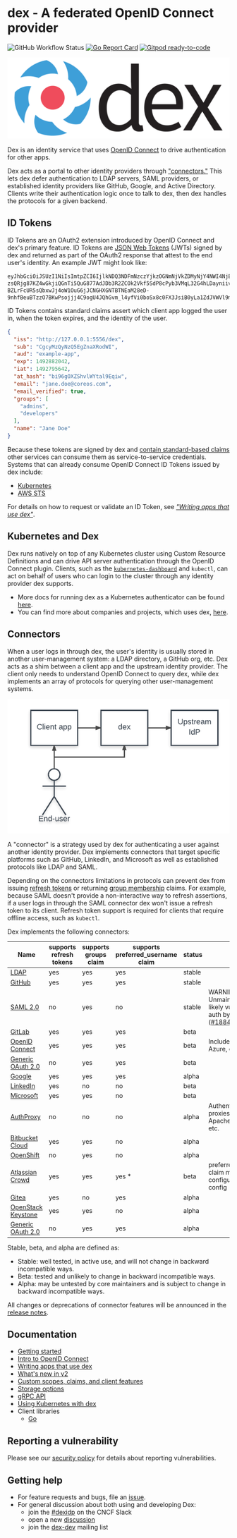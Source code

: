 # dex - A federated OpenID Connect provider

![GitHub Workflow Status](https://img.shields.io/github/workflow/status/dexidp/dex/CI?style=flat-square)
[![Go Report Card](https://goreportcard.com/badge/github.com/dexidp/dex?style=flat-square)](https://goreportcard.com/report/github.com/dexidp/dex)
[![Gitpod ready-to-code](https://img.shields.io/badge/Gitpod-ready--to--code-blue?logo=gitpod&style=flat-square)](https://gitpod.io/#https://github.com/dexidp/dex)

![logo](docs/logos/dex-horizontal-color.png)

Dex is an identity service that uses [OpenID Connect][openid-connect] to drive authentication for other apps.

Dex acts as a portal to other identity providers through ["connectors."](#connectors) This lets dex defer authentication to LDAP servers, SAML providers, or established identity providers like GitHub, Google, and Active Directory. Clients write their authentication logic once to talk to dex, then dex handles the protocols for a given backend.

## ID Tokens

ID Tokens are an OAuth2 extension introduced by OpenID Connect and dex's primary feature. ID Tokens are [JSON Web Tokens][jwt-io] (JWTs) signed by dex and returned as part of the OAuth2 response that attest to the end user's identity. An example JWT might look like:

```
eyJhbGciOiJSUzI1NiIsImtpZCI6IjlkNDQ3NDFmNzczYjkzOGNmNjVkZDMyNjY4NWI4NjE4MGMzMjRkOTkifQ.eyJpc3MiOiJodHRwOi8vMTI3LjAuMC4xOjU1NTYvZGV4Iiwic3ViIjoiQ2djeU16UXlOelE1RWdabmFYUm9kV0kiLCJhdWQiOiJleGFtcGxlLWFwcCIsImV4cCI6MTQ5Mjg4MjA0MiwiaWF0IjoxNDkyNzk1NjQyLCJhdF9oYXNoIjoiYmk5NmdPWFpTaHZsV1l0YWw5RXFpdyIsImVtYWlsIjoiZXJpYy5jaGlhbmdAY29yZW9zLmNvbSIsImVtYWlsX3ZlcmlmaWVkIjp0cnVlLCJncm91cHMiOlsiYWRtaW5zIiwiZGV2ZWxvcGVycyJdLCJuYW1lIjoiRXJpYyBDaGlhbmcifQ.OhROPq_0eP-zsQRjg87KZ4wGkjiQGnTi5QuG877AdJDb3R2ZCOk2Vkf5SdP8cPyb3VMqL32G4hLDayniiv8f1_ZXAde0sKrayfQ10XAXFgZl_P1yilkLdknxn6nbhDRVllpWcB12ki9vmAxklAr0B1C4kr5nI3-BZLrFcUR5sQbxwJj4oW1OuG6jJCNGHXGNTBTNEaM28eD-9nhfBeuBTzzO7BKwPsojjj4C9ogU4JQhGvm_l4yfVi0boSx8c0FX3JsiB0yLa1ZdJVWVl9m90XmbWRSD85pNDQHcWZP9hR6CMgbvGkZsgjG32qeRwUL_eNkNowSBNWLrGNPoON1gMg
```

ID Tokens contains standard claims assert which client app logged the user in, when the token expires, and the identity of the user.

```json
{
  "iss": "http://127.0.0.1:5556/dex",
  "sub": "CgcyMzQyNzQ5EgZnaXRodWI",
  "aud": "example-app",
  "exp": 1492882042,
  "iat": 1492795642,
  "at_hash": "bi96gOXZShvlWYtal9Eqiw",
  "email": "jane.doe@coreos.com",
  "email_verified": true,
  "groups": [
    "admins",
    "developers"
  ],
  "name": "Jane Doe"
}
```

Because these tokens are signed by dex and [contain standard-based claims][standard-claims] other services can consume them as service-to-service credentials. Systems that can already consume OpenID Connect ID Tokens issued by dex include:

* [Kubernetes][kubernetes]
* [AWS STS][aws-sts]

For details on how to request or validate an ID Token, see [_"Writing apps that use dex"_][using-dex].

## Kubernetes and Dex

Dex runs natively on top of any Kubernetes cluster using Custom Resource Definitions and can drive API server authentication through the OpenID Connect plugin. Clients, such as the [`kubernetes-dashboard`](https://github.com/kubernetes/dashboard) and `kubectl`, can act on behalf of users who can login to the cluster through any identity provider dex supports.

* More docs for running dex as a Kubernetes authenticator can be found [here](https://dexidp.io/docs/kubernetes/).
* You can find more about companies and projects, which uses dex, [here](./ADOPTERS.md).

## Connectors

When a user logs in through dex, the user's identity is usually stored in another user-management system: a LDAP directory, a GitHub org, etc. Dex acts as a shim between a client app and the upstream identity provider. The client only needs to understand OpenID Connect to query dex, while dex implements an array of protocols for querying other user-management systems.

![](docs/img/dex-flow.png)

A "connector" is a strategy used by dex for authenticating a user against another identity provider. Dex implements connectors that target specific platforms such as GitHub, LinkedIn, and Microsoft as well as established protocols like LDAP and SAML.

Depending on the connectors limitations in protocols can prevent dex from issuing [refresh tokens][scopes] or returning [group membership][scopes] claims. For example, because SAML doesn't provide a non-interactive way to refresh assertions, if a user logs in through the SAML connector dex won't issue a refresh token to its client. Refresh token support is required for clients that require offline access, such as `kubectl`.

Dex implements the following connectors:

| Name | supports refresh tokens | supports groups claim | supports preferred_username claim | status | notes |
| ---- | ----------------------- | --------------------- | --------------------------------- | ------ | ----- |
| [LDAP](https://dexidp.io/docs/connectors/ldap/) | yes | yes | yes | stable | |
| [GitHub](https://dexidp.io/docs/connectors/github/) | yes | yes | yes | stable | |
| [SAML 2.0](https://dexidp.io/docs/connectors/saml/) | no | yes | no | stable | WARNING: Unmaintained and likely vulnerable to auth bypasses ([#1884](https://github.com/dexidp/dex/discussions/1884)) |
| [GitLab](https://dexidp.io/docs/connectors/gitlab/) | yes | yes | yes | beta | |
| [OpenID Connect](https://dexidp.io/docs/connectors/oidc/) | yes | yes | yes | beta | Includes Salesforce, Azure, etc. |
| [Generic OAuth 2.0](https://dexidp.io/docs/connectors/oauth.md) | no | yes | yes | beta | |
| [Google](https://dexidp.io/docs/connectors/google/) | yes | yes | yes | alpha | |
| [LinkedIn](https://dexidp.io/docs/connectors/linkedin/) | yes | no | no | beta | |
| [Microsoft](https://dexidp.io/docs/connectors/microsoft/) | yes | yes | no | beta | |
| [AuthProxy](https://dexidp.io/docs/connectors/authproxy/) | no | no | no | alpha | Authentication proxies such as Apache2 mod_auth, etc. |
| [Bitbucket Cloud](https://dexidp.io/docs/connectors/bitbucketcloud/) | yes | yes | no | alpha | |
| [OpenShift](https://dexidp.io/docs/connectors/openshift/) | no | yes | no | alpha | |
| [Atlassian Crowd](https://dexidp.io/docs/connectors/atlassiancrowd/) | yes | yes | yes * | beta | preferred_username claim must be configured through config |
| [Gitea](https://dexidp.io/docs/connectors/gitea/) | yes | no | yes | alpha | |
| [OpenStack Keystone](https://dexidp.io/docs/connectors/keystone/) | yes | yes | no | alpha | |
| [Generic OAuth 2.0](https://dexidp.io/docs/connectors/oauth/) | no | yes | yes | alpha |

Stable, beta, and alpha are defined as:

* Stable: well tested, in active use, and will not change in backward incompatible ways.
* Beta: tested and unlikely to change in backward incompatible ways.
* Alpha: may be untested by core maintainers and is subject to change in backward incompatible ways.

All changes or deprecations of connector features will be announced in the [release notes][release-notes].

## Documentation

* [Getting started](https://dexidp.io/docs/getting-started/)
* [Intro to OpenID Connect](https://dexidp.io/docs/openid-connect/)
* [Writing apps that use dex][using-dex]
* [What's new in v2](https://dexidp.io/docs/v2/)
* [Custom scopes, claims, and client features](https://dexidp.io/docs/custom-scopes-claims-clients/)
* [Storage options](https://dexidp.io/docs/storage/)
* [gRPC API](https://dexidp.io/docs/api/)
* [Using Kubernetes with dex](https://dexidp.io/docs/kubernetes/)
* Client libraries
  * [Go][go-oidc]

## Reporting a vulnerability

Please see our [security policy](.github/SECURITY.md) for details about reporting vulnerabilities.

## Getting help

- For feature requests and bugs, file an [issue](https://github.com/dexidp/dex/issues).
- For general discussion about both using and developing Dex:
    - join the [#dexidp](https://cloud-native.slack.com/messages/dexidp) on the CNCF Slack
    - open a new [discussion](https://github.com/dexidp/dex/discussions)
    - join the [dex-dev](https://groups.google.com/forum/#!forum/dex-dev) mailing list

[openid-connect]: https://openid.net/connect/
[standard-claims]: https://openid.net/specs/openid-connect-core-1_0.html#StandardClaims
[scopes]: https://dexidp.io/docs/custom-scopes-claims-clients/#scopes
[using-dex]: https://dexidp.io/docs/using-dex/
[jwt-io]: https://jwt.io/
[kubernetes]: http://kubernetes.io/docs/admin/authentication/#openid-connect-tokens
[aws-sts]: https://docs.aws.amazon.com/STS/latest/APIReference/Welcome.html
[go-oidc]: https://github.com/coreos/go-oidc
[issue-1065]: https://github.com/dexidp/dex/issues/1065
[release-notes]: https://github.com/dexidp/dex/releases
